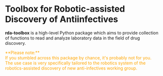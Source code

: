 # Toolbox for Robotic-assisted Discovery of Antiinfectives

**rda-toolbox** is a high-level Python package which aims to provide collection of functions to read and analyze laboratory data in the field of drug discovery.

<span style="color:Orange">
  **Please note:**<br>
  If you stumbled across this package by chance, it's probably not for you.<br>
  The use case is very specifically tailored to the robotics system of the robotics-assisted discovery of new anti-infectives working group.
</span>
